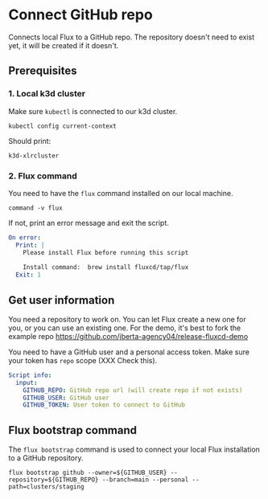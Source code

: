 # Connect GitHub repo

Connects local Flux to a GitHub repo. 
The repository doesn't need to exist yet, it will be created if it doesn't.

## Prerequisites

### 1. Local k3d cluster

Make sure `kubectl` is connected to our k3d cluster.

```shell
kubectl config current-context
```
Should print:

```output
k3d-xlrcluster
```
### 2. Flux command

You need to have the `flux` command installed on our local machine.

```shell show_output=false
command -v flux
```

If not, print an error message and exit the script.

```yaml instacli
On error:
  Print: |
    Please install Flux before running this script
    
    Install command:  brew install fluxcd/tap/flux
  Exit: 1
```

##  Get user information

You need a repository to work on. You can let Flux create a new one for you, or you can use an existing one. 
For the demo, it's best to fork the example repo https://github.com/jberta-agency04/release-fluxcd-demo

You need to have a GitHub user and a personal access token. Make sure your token has `repo` scope (XXX Check this).

```yaml instacli
Script info:
  input:
    GITHUB_REPO: GitHub repo url (will create repo if not exists)
    GITHUB_USER: GitHub user
    GITHUB_TOKEN: User token to connect to GitHub
```

## Flux bootstrap command
The `flux bootstrap` command is used to connect your local Flux installation to a GitHub repository. 

```shell
flux bootstrap github --owner=${GITHUB_USER} --repository=${GITHUB_REPO} --branch=main --personal --path=clusters/staging 
```